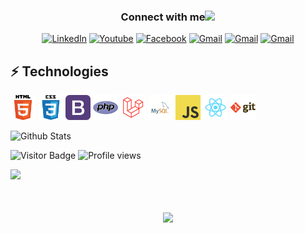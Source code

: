 

<div align="center">
<h3> Connect with me<a href="https://gifyu.com/image/Zy2f"><img src="https://github.com/milaan9/milaan9/blob/main/Handshake.gif" width="50px"></a>
</h3> 
<p align="center">
    <a href="https://www.linkedin.com/in/rasidun" target="_blank"><img alt="LinkedIn" width="30px" src="https://logo.letskhabar.com/img?tool=linkedin&acol=gold"></a>
    <a href="https://www.youtube.com/channel/UCR5UBWd5dt4NuUxX08yBxCA" target="_blank"><img alt="Youtube" width="30px" src="https://logo.letskhabar.com/img?tool=youtube&acol=gold"></a>
    <a href="https://www.facebook.com/medipahmed" target="_blank"><img alt="Facebook" width="30px" src="https://logo.letskhabar.com/img?tool=facebook&acol=gold"></a>
    <a href="mailto:dipahmed546@gmail.com" target="_blank"><img alt="Gmail" width="30px" src="https://logo.letskhabar.com/img?tool=gmail&acol=gold"></a> 
  <a href="https://github.com/AhmedDip" target="_blank"><img alt="Gmail" width="30px" src="https://logo.letskhabar.com/img?tool=github&bgc=4d8fac&acol=gold"></a> 
  <a href="https://ahmeddip.github.io/my-portfolio" target="_blank"><img alt="Gmail" width="30px" src="https://logo.letskhabar.com/img?tool=globe&bgc=4d8fac&acol=gold"></a> 
</p> 
</div>

## ⚡ Technologies
<code><img height="40" src="https://raw.githubusercontent.com/github/explore/80688e429a7d4ef2fca1e82350fe8e3517d3494d/topics/html/html.png"></code>
<code><img height="40" src="https://raw.githubusercontent.com/github/explore/80688e429a7d4ef2fca1e82350fe8e3517d3494d/topics/css/css.png"></code>
<code><img height="40" src="https://raw.githubusercontent.com/github/explore/80688e429a7d4ef2fca1e82350fe8e3517d3494d/topics/bootstrap/bootstrap.png"></code>
<code><img height="40" src="https://raw.githubusercontent.com/github/explore/80688e429a7d4ef2fca1e82350fe8e3517d3494d/topics/php/php.png"></code>
<code><img height="40" src="https://raw.githubusercontent.com/github/explore/80688e429a7d4ef2fca1e82350fe8e3517d3494d/topics/laravel/laravel.png"></code>
<code><img height="40" src="https://raw.githubusercontent.com/github/explore/80688e429a7d4ef2fca1e82350fe8e3517d3494d/topics/mysql/mysql.png"></code>
<code><img height="40" src="https://raw.githubusercontent.com/github/explore/80688e429a7d4ef2fca1e82350fe8e3517d3494d/topics/javascript/javascript.png"></code>
<code><img height="40" src="https://raw.githubusercontent.com/github/explore/80688e429a7d4ef2fca1e82350fe8e3517d3494d/topics/react/react.png"></code>
<code><img height="40" src="https://raw.githubusercontent.com/github/explore/80688e429a7d4ef2fca1e82350fe8e3517d3494d/topics/git/git.png"></code>




![Github Stats](https://github-readme-stats.vercel.app/api?username=AhmedDip&count_private=true&show_icons=true&include_all_commits=true)

![Visitor Badge](https://visitor-badge.laobi.icu/badge?page_id=AhmedDip.AhmedDip) ![Profile views](https://gpvc.arturio.dev/AhmedDip)
 


![](https://raw.githubusercontent.com/halfrost/halfrost/master/icons/header_.png)




<h1 align="center">
  <a href="https://git.io/typing-svg">
    <img src="https://readme-typing-svg.herokuapp.com?font=cambria&size=30&lines=Hi,+Welcome+to+my+GitHub;Currently+I'm+learning+ReactJs;Passionate+about+Developing">
  </a>
</h1>
